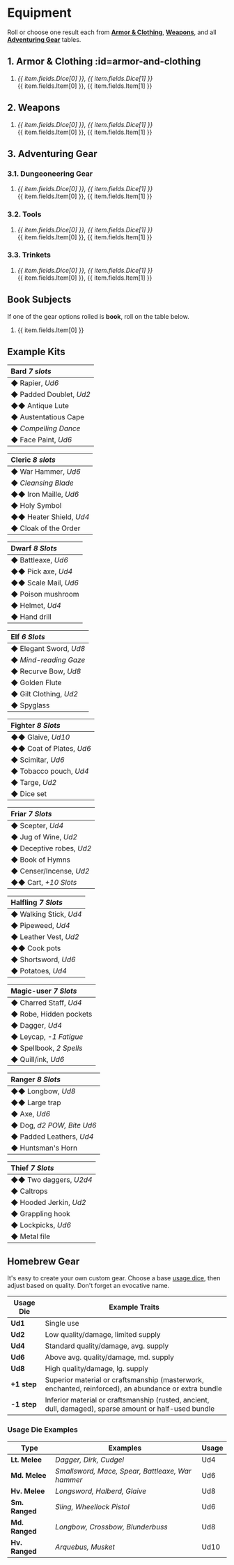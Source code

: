 # Equipment

Roll or choose one result each from [**Armor & Clothing**](#armor-and-clothing), [**Weapons**](#weapons), and all [**Adventuring Gear**](#adventuring-gear) tables.

## 1. Armor & Clothing :id=armor-and-clothing

<!-- <div class="d36-table__wrap">
    <ol class="d36-table wide">
        <li
            v-for="item in atArmor"
        >
            <small>◆<span v-if="item.fields.Bulky">◆</span>&nbsp;</small>
            <span :title="item.fields.Dice[0]">{{ item.fields.Item[0] }}</span><span v-if="item.fields.Item[1]">,
            <span :title="item.fields.Dice[1]">{{ item.fields.Item[1] }}</span></span>
        </li>
    </ol>
</div> -->


<ol class="d36-table gear">
    <li
        v-for="item in atArmor"
    >
        <em class="gear__Ud" v-if="item.fields.Dice">
            {{ item.fields.Dice[0] }}<span v-if="item.fields.Dice[1]">,
            {{ item.fields.Dice[1] }}</span>
        </em>
        <div class="gear__items">
            {{ item.fields.Item[0] }}<span v-if="item.fields.Item[1]">,
            {{ item.fields.Item[1] }}</span>
        </div>
    </li>
</ol>

## 2. Weapons

<!-- <div class="d36-table__wrap">
    <ol class="d36-table wide">
        <li
            v-for="item in atWeapons"
        >
            <span :title="item.fields.Dice[0]">{{ item.fields.Item[0] }}</span><span v-if="item.fields.Item[1]">,
            <span :title="item.fields.Dice[1]">{{ item.fields.Item[1] }}</span></span>
        </li>
    </ol>
</div> -->

<ol class="d36-table gear">
    <li
        v-for="item in atWeapons"
    >
        <em class="gear__Ud" v-if="item.fields.Dice">
            {{ item.fields.Dice[0] }}<span v-if="item.fields.Dice[1]">,
            {{ item.fields.Dice[1] }}</span>
        </em>
        <div class="gear__items">
            {{ item.fields.Item[0] }}<span v-if="item.fields.Item[1]">,
            {{ item.fields.Item[1] }}</span>
        </div>
    </li>
</ol>

## 3. Adventuring Gear

### 3.1. Dungeoneering Gear

<ol class="d36-table gear">
    <li
        v-for="item in atDungeoneeringGear"
    >
        <em class="gear__Ud" v-if="item.fields.Dice">
            {{ item.fields.Dice[0] }}<span v-if="item.fields.Dice[1]">,
            {{ item.fields.Dice[1] }}</span>
        </em>
        <div class="gear__items">
            {{ item.fields.Item[0] }}<span v-if="item.fields.Item[1]">,
            {{ item.fields.Item[1] }}</span>
        </div>
    </li>
</ol>

### 3.2. Tools

<ol class="d36-table gear">
    <li
        v-for="item in atTools"
    >
        <em class="gear__Ud" v-if="item.fields.Dice">
            {{ item.fields.Dice[0] }}<span v-if="item.fields.Dice[1]">,
            {{ item.fields.Dice[1] }}</span>
        </em>
        <div class="gear__items">
            {{ item.fields.Item[0] }}<span v-if="item.fields.Item[1]">,
            {{ item.fields.Item[1] }}</span>
        </div>
    </li>
</ol>

### 3.3. Trinkets

<ol class="d36-table gear">
    <li
        v-for="item in atTrinkets"
    >
        <em class="gear__Ud" v-if="item.fields.Dice">
            {{ item.fields.Dice[0] }}<span v-if="item.fields.Dice[1]">,
            {{ item.fields.Dice[1] }}</span>
        </em>
        <div class="gear__items">
            {{ item.fields.Item[0] }}<span v-if="item.fields.Item[1]">,
            {{ item.fields.Item[1] }}</span>
        </div>
    </li>
</ol>

## Book Subjects

If one of the gear options rolled is **book**, roll on the table below.

<ol class="d36-table">
    <li
        v-for="item in atBookSubjects"
    >
        {{ item.fields.Item[0] }}
    </li>
</ol>

## Example Kits

<div class="kits-grid">

| Bard *7 slots*     |
|:-------------------|
| ◆ Rapier, *Ud6* |
| ◆ Padded Doublet, *Ud2* |
| ◆◆ Antique Lute |
| ◆ Austentatious Cape |
| ◆ *Compelling Dance* |
| ◆ Face Paint, *Ud6* |

| Cleric *8 slots*     |
|:-------------------|
| ◆ War Hammer, *Ud6* |
| ◆ *Cleansing Blade* |
| ◆◆ Iron Maille, *Ud6* |
| ◆ Holy Symbol |
| ◆◆ Heater Shield, *Ud4* |
| ◆ Cloak of the Order |

| Dwarf  *8 Slots* |
|:-------------------|
| ◆ Battleaxe, *Ud6* |
| ◆◆ Pick axe, *Ud4* |
| ◆◆ Scale Mail, *Ud6* |
| ◆ Poison mushroom |
| ◆ Helmet, *Ud4* |
| ◆ Hand drill |

| Elf  *6 Slots* |
|:-------------------|
| ◆ Elegant Sword, *Ud8* |
| ◆ *Mind-reading Gaze* |
| ◆ Recurve Bow, *Ud8* |
| ◆ Golden Flute |
| ◆ Gilt Clothing, *Ud2* |
| ◆ Spyglass |

| Fighter  *8 Slots* |
|:-------------------|
| ◆◆ Glaive, *Ud10* |
| ◆◆ Coat of Plates, *Ud6* |
| ◆ Scimitar, *Ud6* |
| ◆ Tobacco pouch, *Ud4* |
| ◆ Targe, *Ud2* |
| ◆ Dice set |

| Friar  *7 Slots* |
|:-------------------|
| ◆ Scepter, *Ud4* |
| ◆ Jug of Wine, *Ud2* |
| ◆ Deceptive robes, *Ud2* |
| ◆ Book of Hymns |
| ◆ Censer/Incense, *Ud2* |
| ◆◆ Cart, *+10 Slots* |

| Halfling  *7 Slots* |
|:-------------------|
| ◆ Walking Stick, *Ud4* |
| ◆ Pipeweed, *Ud4* |
| ◆ Leather Vest, *Ud2* |
| ◆◆ Cook pots |
| ◆ Shortsword, *Ud6* |
| ◆ Potatoes, *Ud4* |

| Magic-user  *7 Slots* |
|:-------------------|
| ◆ Charred Staff, *Ud4* |
| ◆ Robe, Hidden pockets |
| ◆ Dagger, *Ud4* |
| ◆ Leycap, *-1 Fatigue* |
| ◆ Spellbook, *2 Spells* |
| ◆ Quill/ink, *Ud6* |

| Ranger  *8 Slots* |
|:-------------------|
| ◆◆ Longbow, *Ud8* |
◆◆ Large trap |
◆ Axe, *Ud6* |
◆ Dog, *d2 POW, Bite Ud6* |
◆ Padded Leathers, *Ud4* |
◆ Huntsman's Horn |

| Thief  *7 Slots* |
|:-------------------|
| ◆◆ Two daggers, *U2d4* |
| ◆ Caltrops |
| ◆ Hooded Jerkin, *Ud2* |
| ◆ Grappling hook |
| ◆ Lockpicks, *Ud6* |
| ◆ Metal file |

</div>

## Homebrew Gear

It's easy to create your own custom gear. Choose a base [usage dice](getting-wyrd.md#usage-dice), then adjust based on quality. Don't forget an evocative name. 

| Usage Die | Example Traits |
| - | - |
| **Ud1** | Single use |
| **Ud2** | Low quality/damage, limited supply |
| **Ud4** | Standard quality/damage, avg. supply |
| **Ud6** | Above avg. quality/damage, md. supply |
| **Ud8** | High quality/damage, lg. supply |
| **+1 step** | Superior material or craftsmanship (masterwork, enchanted, reinforced), an abundance or extra bundle |
| **-1 step** | Inferior material or craftsmanship (rusted, ancient, dull, damaged), sparse amount or half-used bundle |

### Usage Die Examples

| Type | Examples | Usage |
| - | - | - |
| **Lt. Melee** | *Dagger, Dirk, Cudgel* | Ud4 |
| **Md. Melee** | *Smallsword, Mace, Spear, Battleaxe, War hammer* | Ud6 |
| **Hv. Melee** | *Longsword, Halberd, Glaive* | Ud8 |
| **Sm. Ranged** | *Sling, Wheellock Pistol* | Ud6 |
| **Md. Ranged** | *Longbow, Crossbow, Blunderbuss* | Ud8 |
| **Hv. Ranged** | *Arquebus, Musket* | Ud10 |